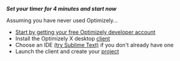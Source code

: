 **_Set your timer for 4 minutes and start now_**

Assuming you have never used Optimizely...
- [Start by getting your free Optimizely developer account](https://www.optimizely.com/?modal=devsignup)
- Install the Optimizely X desktop [client](https://help.optimizely.com/Get_Started/OptimizelyDesktopApp)
- Choose an IDE [(try Sublime Text)](https://www.sublimetext.com/) if you don't already have one
- Launch the client and create your [project](https://help.optimizely.com/Set_Up_Optimizely/Manage_projects_in_Optimizely_X_Web#Create_a_new_project)
